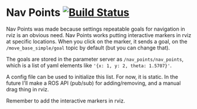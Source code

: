 # Nav Points [![Build Status](https://travis-ci.org/PeterMitrano/nav_points.svg?branch=master)](https://travis-ci.org/PeterMitrano/nav_points)

Nav Points was made because settings repeatable goals for navigation in rviz is an obvious need. Nav Points works putting interactive markers in rviz at specific locations. When you click on the marker, it sends a goal, on the `/move_base_simple/goal` topic by default (but you can change that).

The goals are stored in the parameter server as `/nav_points/nav_points`, which is a list of yaml elements like `'{x: 1, y: 2, theta: 1.5707}'`.

A config file can be used to initialize this list. For now, it is static. In the future I'll make a ROS API (pub/sub) for adding/removing, and a manual drag thing in rviz.

Remember to add the interactive markers in rviz.
